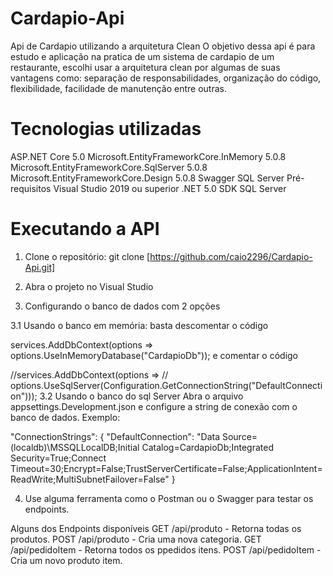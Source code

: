 # Cardapio-Api
Api de Cardapio utilizando a arquitetura Clean
O objetivo dessa api é para estudo e aplicação na pratica de um sistema de cardapio de um restaurante, escolhi usar a arquitetura clean por algumas de suas vantagens como: separação de responsabilidades, organização do código, flexibilidade, facilidade de manutenção entre outras.

# Tecnologias utilizadas
ASP.NET Core 5.0
Microsoft.EntityFrameworkCore.InMemory 5.0.8
Microsoft.EntityFrameworkCore.SqlServer 5.0.8
Microsoft.EntityFrameworkCore.Design 5.0.8
Swagger
SQL Server
Pré-requisitos
Visual Studio 2019 ou superior .NET 5.0 SDK SQL Server

# Executando a API
1. Clone o repositório:
git clone [https://github.com/caio2296/Cardapio-Api.git]
2. Abra o projeto no Visual Studio

3. Configurando o banco de dados com 2 opções

3.1 Usando o banco em memória:
basta descomentar o código

services.AddDbContext<CardapioContext>(options => options.UseInMemoryDatabase("CardapioDb"));
e comentar o código

 //services.AddDbContext<CardapioContext>(options =>
            //   options.UseSqlServer(Configuration.GetConnectionString("DefaultConnection")));
3.2 Usando o banco do sql Server
Abra o arquivo appsettings.Development.json e configure a string de conexão com o banco de dados. Exemplo:

"ConnectionStrings": {
    "DefaultConnection": "Data Source=(localdb)\\MSSQLLocalDB;Initial Catalog=CardapioDb;Integrated Security=True;Connect Timeout=30;Encrypt=False;TrustServerCertificate=False;ApplicationIntent=ReadWrite;MultiSubnetFailover=False"
 }

4. Use alguma ferramenta como o Postman ou o Swagger para testar os endpoints.

Alguns dos Endpoints disponíveis GET /api/produto - Retorna todas os produtos. POST /api/produto - Cria uma nova categoria. GET /api/pedidoItem - Retorna todos os ppedidos itens. POST /api/pedidoItem - Cria um novo produto item.
